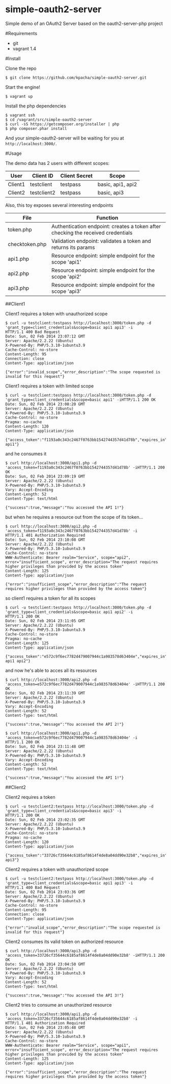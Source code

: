 simple-oauth2-server
====

Simple demo of an OAuth2 Server based on the oauth2-server-php project

#Requirements

* git
* vagrant 1.4

#Install

Clone the repo

	$ git clone https://github.com/kpacha/simple-oauth2-server.git

Start the engine!

	$ vagrant up

Install the php dependencies

	$ vagrant ssh
    $ cd /vagrant/src/simple-oauth2-server
	$ curl -sS https://getcomposer.org/installer | php
	$ php composer.phar install

And your simple-oauth2-server will be waiting for you at `http://localhost:3000/`.

#Usage

The demo data has 2 users with different scopes:

User | Client ID | Client Secret | Scope
-----|-----------|---------------|------
Client1 | testclient | testpass | basic, api1, api2
Client2 | testclient2 | testpass | basic, api3

Also, this toy exposes several interesting endpoints

File | Function
-----|-----------
token.php | Authentication endpoint: creates a token after checking the received credentials
checktoken.php | Validation endpoint: validates a token and returns its params
api1.php | Resource endpoint: simple endpoint for the scope 'api1'
api2.php | Resource endpoint: simple endpoint for the scope 'api2'
api3.php | Resource endpoint: simple endpoint for the scope 'api3'

##Client1 

Client1 requires a token with unauthorized scope

	$ curl -u testclient:testpass http://localhost:3000/token.php -d 'grant_type=client_credentials&scope=basic api1 api3' -i
	HTTP/1.1 400 Bad Request
	Date: Sun, 02 Feb 2014 23:07:12 GMT
	Server: Apache/2.2.22 (Ubuntu)
	X-Powered-By: PHP/5.3.10-1ubuntu3.9
	Cache-Control: no-store
	Content-Length: 95
	Connection: close
	Content-Type: application/json

	{"error":"invalid_scope","error_description":"The scope requested is invalid for this request"}

Client1 requires a token with limited scope

	$ curl -u testclient:testpass http://localhost:3000/token.php -d 'grant_type=client_credentials&scope=basic api1' -iHTTP/1.1 200 OK
	Date: Sun, 02 Feb 2014 23:08:20 GMT
	Server: Apache/2.2.22 (Ubuntu)
	X-Powered-By: PHP/5.3.10-1ubuntu3.9
	Cache-Control: no-store
	Pragma: no-cache
	Content-Length: 120
	Content-Type: application/json

	{"access_token":"f1193a0c343c2467f0763bb1542744357d41d78b","expires_in":3600,"token_type":"Bearer","scope":"basic api1"}

and he consumes it

	$ curl http://localhost:3000/api1.php -d 'access_token=f1193a0c343c2467f0763bb1542744357d41d78b' -iHTTP/1.1 200 OK
	Date: Sun, 02 Feb 2014 23:09:19 GMT
	Server: Apache/2.2.22 (Ubuntu)
	X-Powered-By: PHP/5.3.10-1ubuntu3.9
	Vary: Accept-Encoding
	Content-Length: 52
	Content-Type: text/html

	{"success":true,"message":"You accessed the API 1!"}

but when he requires a resource out from the scope of its token...

	$ curl http://localhost:3000/api2.php -d 'access_token=f1193a0c343c2467f0763bb1542744357d41d78b' -i
	HTTP/1.1 401 Authorization Required
	Date: Sun, 02 Feb 2014 23:10:08 GMT
	Server: Apache/2.2.22 (Ubuntu)
	X-Powered-By: PHP/5.3.10-1ubuntu3.9
	Cache-Control: no-store
	WWW-Authenticate: Bearer realm="Service", scope="api2", error="insufficient_scope", error_description="The request requires higher privileges than provided by the access token"
	Content-Length: 125
	Content-Type: application/json

	{"error":"insufficient_scope","error_description":"The request requires higher privileges than provided by the access token"}

so client1 requires a token for all its scopes

	$ curl -u testclient:testpass http://localhost:3000/token.php -d 'grant_type=client_credentials&scope=basic api1 api2' -i
	HTTP/1.1 200 OK
	Date: Sun, 02 Feb 2014 23:11:05 GMT
	Server: Apache/2.2.22 (Ubuntu)
	X-Powered-By: PHP/5.3.10-1ubuntu3.9
	Cache-Control: no-store
	Pragma: no-cache
	Content-Length: 125
	Content-Type: application/json

	{"access_token":"e572c9f6ec7782d479007944c1a983578d63404e","expires_in":3600,"token_type":"Bearer","scope":"basic api1 api2"}

and now he's able to acces all its resources

	$ curl http://localhost:3000/api2.php -d 'access_token=e572c9f6ec7782d479007944c1a983578d63404e' -iHTTP/1.1 200 OK
	Date: Sun, 02 Feb 2014 23:11:39 GMT
	Server: Apache/2.2.22 (Ubuntu)
	X-Powered-By: PHP/5.3.10-1ubuntu3.9
	Vary: Accept-Encoding
	Content-Length: 52
	Content-Type: text/html

	{"success":true,"message":"You accessed the API 2!"}

	$ curl http://localhost:3000/api1.php -d 'access_token=e572c9f6ec7782d479007944c1a983578d63404e' -i
	HTTP/1.1 200 OK
	Date: Sun, 02 Feb 2014 23:11:48 GMT
	Server: Apache/2.2.22 (Ubuntu)
	X-Powered-By: PHP/5.3.10-1ubuntu3.9
	Vary: Accept-Encoding
	Content-Length: 52
	Content-Type: text/html

	{"success":true,"message":"You accessed the API 1!"}

##Client2

Client2 requires a token

	$ curl -u testclient2:testpass http://localhost:3000/token.php -d 'grant_type=client_credentials&scope=basic api3' -i
	HTTP/1.1 200 OK
	Date: Sun, 02 Feb 2014 23:02:35 GMT
	Server: Apache/2.2.22 (Ubuntu)
	X-Powered-By: PHP/5.3.10-1ubuntu3.9
	Cache-Control: no-store
	Pragma: no-cache
	Content-Length: 120
	Content-Type: application/json

	{"access_token":"33726cf35644c6185af8614f4de8a04dd90e32b8","expires_in":3600,"token_type":"Bearer","scope":"basic api3"}

Client2 requires a token with unauthorized scope

	$ curl -u testclient2:testpass http://localhost:3000/token.php -d 'grant_type=client_credentials&scope=basic api1 api3' -i
	HTTP/1.1 400 Bad Request
	Date: Sun, 02 Feb 2014 23:03:36 GMT
	Server: Apache/2.2.22 (Ubuntu)
	X-Powered-By: PHP/5.3.10-1ubuntu3.9
	Cache-Control: no-store
	Content-Length: 95
	Connection: close
	Content-Type: application/json

	{"error":"invalid_scope","error_description":"The scope requested is invalid for this request"}

Client2 consumes its valid token on authorized resource

	$ curl http://localhost:3000/api3.php -d 'access_token=33726cf35644c6185af8614f4de8a04dd90e32b8' -iHTTP/1.1 200 OK
	Date: Sun, 02 Feb 2014 23:04:50 GMT
	Server: Apache/2.2.22 (Ubuntu)
	X-Powered-By: PHP/5.3.10-1ubuntu3.9
	Vary: Accept-Encoding
	Content-Length: 52
	Content-Type: text/html

	{"success":true,"message":"You accessed the API 3!"}

Client2 tries to consume an unauthorized resource

	$ curl http://localhost:3000/api1.php -d 'access_token=33726cf35644c6185af8614f4de8a04dd90e32b8' -i
	HTTP/1.1 401 Authorization Required
	Date: Sun, 02 Feb 2014 23:05:48 GMT
	Server: Apache/2.2.22 (Ubuntu)
	X-Powered-By: PHP/5.3.10-1ubuntu3.9
	Cache-Control: no-store
	WWW-Authenticate: Bearer realm="Service", scope="api1", error="insufficient_scope", error_description="The request requires higher privileges than provided by the access token"
	Content-Length: 125
	Content-Type: application/json

	{"error":"insufficient_scope","error_description":"The request requires higher privileges than provided by the access token"}

